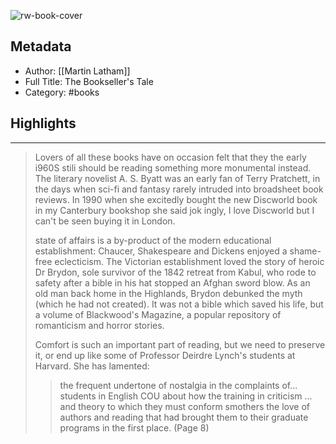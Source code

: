 ![rw-book-cover](https://books.google.com/books/content?id=XjrJDwAAQBAJ&printsec=frontcover&img=1&zoom=5&edge=curl&source=public)

## Metadata
- Author: [[Martin Latham]]
- Full Title: The Bookseller's Tale
- Category: #books

## Highlights
***

> Lovers of all these books have on occasion felt that they the early i960S stili should be reading something more monumental instead. The literary novelist A. S. Byatt was an early fan of Terry Pratchett, in the days when sci-fi and fantasy rarely intruded into broadsheet book reviews. In 1990 when she excitedly bought the new Discworld book in my Canterbury bookshop she said jok ingly, I love Discworld but I can't be seen buying it in London.
>
> state of affairs is a by-product of the modern educational establishment: Chaucer, Shakespeare and Dickens enjoyed a shame-free eclecticism. The Victorian establishment loved the story of heroic Dr Brydon, sole survivor of the 1842 retreat from Kabul, who rode to safety after a bible in his hat stopped an Afghan sword blow. As an old man back home in the Highlands, Brydon debunked the myth (which he had not created). It was not a bible which saved his life, but a volume of Blackwood's Magazine, a popular repository of romanticism and horror stories.
>
> Comfort is such an important part of reading, but we need to preserve it, or end up like some of Professor Deirdre Lynch's students at Harvard. She has lamented:
>
> > the frequent undertone of nostalgia in the complaints of... students in English COU about how the training in criticism ... and theory to which they must conform smothers the love of authors and reading that had brought them to their graduate programs in the first place. (Page 8)


